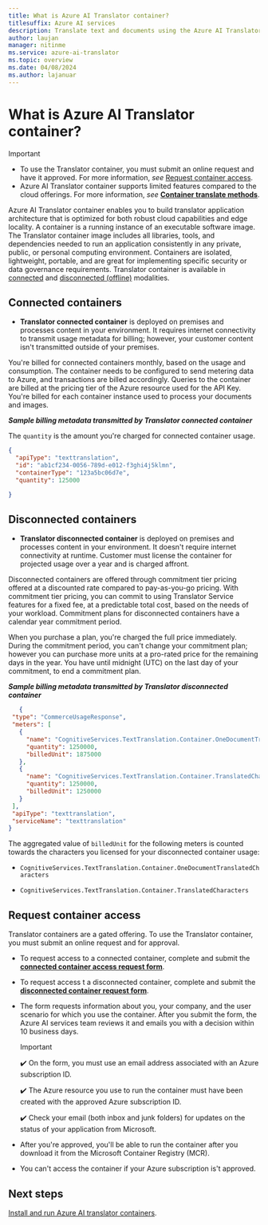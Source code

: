```yaml
---
title: What is Azure AI Translator container?
titlesuffix: Azure AI services
description: Translate text and documents using the Azure AI Translator container.
author: laujan
manager: nitinme
ms.service: azure-ai-translator
ms.topic: overview
ms.date: 04/08/2024
ms.author: lajanuar
---
```


# What is Azure AI Translator container?

> [!IMPORTANT]
>
> * To use the Translator container, you must submit an online request and have it approved. For more information, *see* [Request container access](#request-container-access).
> * Azure AI Translator container supports limited features compared to the cloud offerings.  For more information, *see* [**Container translate methods**](translator-container-supported-parameters.md).

Azure AI Translator container enables you to build translator application architecture that is optimized for both robust cloud capabilities and edge locality. A container is a running instance of an executable software image. The Translator container image includes all libraries, tools, and dependencies needed to run an application consistently in any private, public, or personal computing environment. Containers are isolated, lightweight, portable, and are great for implementing specific security or data governance requirements. Translator container is available in [connected](#connected-containers) and [disconnected (offline)](#disconnected-containers) modalities.

## Connected containers

* **Translator connected container** is deployed on premises and processes content in your environment. It requires internet connectivity to transmit usage metadata for billing; however, your customer content isn't transmitted outside of your premises.

You're billed for connected containers monthly, based on the usage and consumption. The container needs to be configured to send metering data to Azure, and transactions are billed accordingly. Queries to the container are billed at the pricing tier of the Azure resource used for the API Key. You're billed for each container instance used to process your documents and images.

  ***Sample billing metadata transmitted by Translator connected container***

  The `quantity` is the amount you're charged for connected container usage.

   ```json
   {
     "apiType": "texttranslation",
     "id": "ab1cf234-0056-789d-e012-f3ghi4j5klmn",
     "containerType": "123a5bc06d7e",
     "quantity": 125000

   }
   ```

## Disconnected containers

* **Translator disconnected container** is deployed on premises and processes content in your environment. It doesn't require internet connectivity at runtime. Customer must license the container for projected usage over a year and is charged affront.

Disconnected containers are offered through commitment tier pricing offered at a discounted rate compared to pay-as-you-go pricing. With commitment tier pricing, you can commit to using Translator Service features for a fixed fee, at a predictable total cost, based on the needs of your workload. Commitment plans for disconnected containers have a calendar year commitment period.

When you purchase a plan, you're charged the full price immediately. During the commitment period, you can't change your commitment plan; however you can purchase more units at a pro-rated price for the remaining days in the year. You have until midnight (UTC) on the last day of your commitment, to end a commitment plan.

  ***Sample billing metadata transmitted by Translator disconnected container***

   ```json
      {
    "type": "CommerceUsageResponse",
    "meters": [
      {
        "name": "CognitiveServices.TextTranslation.Container.OneDocumentTranslatedCharacters",
        "quantity": 1250000,
        "billedUnit": 1875000
      },
      {
        "name": "CognitiveServices.TextTranslation.Container.TranslatedCharacters",
        "quantity": 1250000,
        "billedUnit": 1250000
      }
    ],
    "apiType": "texttranslation",
    "serviceName": "texttranslation"
   }
```

The aggregated value of `billedUnit` for the following meters is counted  towards the characters you licensed for your disconnected container usage:

* `CognitiveServices.TextTranslation.Container.OneDocumentTranslatedCharacters`

* `CognitiveServices.TextTranslation.Container.TranslatedCharacters`


## Request container access

Translator containers are a gated offering. To use the Translator container, you must submit an online request and for approval.

* To request access to a connected container, complete and submit the [**connected container access request form**](https://aka.ms/csgate-translator).

* To request access t a disconnected container, complete and submit the [**disconnected container request form**](https://aka.ms/csdisconnectedcontainers).

* The form requests information about you, your company, and the user scenario for which you use the container. After you submit the form, the Azure AI services team reviews it and emails you with a decision within 10 business days.

  > [!IMPORTANT]
  > ✔️ On the form, you must use an email address associated with an Azure subscription ID.
  >
  > ✔️ The Azure resource you use to run the container must have been created with the approved Azure subscription ID.
  >
  > ✔️ Check your email (both inbox and junk folders) for updates on the status of your application from Microsoft.

* After you're approved, you'll be able to run the container after you download it from the Microsoft Container Registry (MCR).

* You can't access the container if your Azure subscription is't approved.

## Next steps

[Install and run Azure AI translator containers](install-run.md).